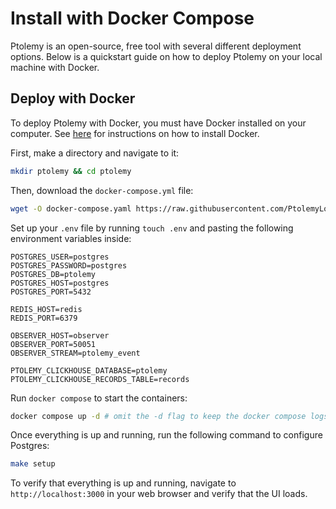 # Install with Docker Compose

Ptolemy is an open-source, free tool with several different deployment options. Below is a quickstart guide on how to deploy Ptolemy on your local machine with Docker.

## Deploy with Docker

To deploy Ptolemy with Docker, you must have Docker installed on your computer. See [here](https://docs.docker.com/desktop/) for instructions on how to install Docker.

First, make a directory and navigate to it:
```sh
mkdir ptolemy && cd ptolemy
```

Then, download the `docker-compose.yml` file:
```sh
wget -O docker-compose.yaml https://raw.githubusercontent.com/PtolemyLovesYou/argilla/main/docker-compose.yml
```

Set up your `.env` file by running `touch .env` and pasting the following environment variables inside:
```
POSTGRES_USER=postgres
POSTGRES_PASSWORD=postgres
POSTGRES_DB=ptolemy
POSTGRES_HOST=postgres
POSTGRES_PORT=5432

REDIS_HOST=redis
REDIS_PORT=6379

OBSERVER_HOST=observer
OBSERVER_PORT=50051
OBSERVER_STREAM=ptolemy_event

PTOLEMY_CLICKHOUSE_DATABASE=ptolemy
PTOLEMY_CLICKHOUSE_RECORDS_TABLE=records
```

Run `docker compose` to start the containers:
```sh
docker compose up -d # omit the -d flag to keep the docker compose logs in your terminal
```

Once everything is up and running, run the following command to configure Postgres:
```sh
make setup
```

To verify that everything is up and running, navigate to `http://localhost:3000` in your web browser and verify that the UI loads.
